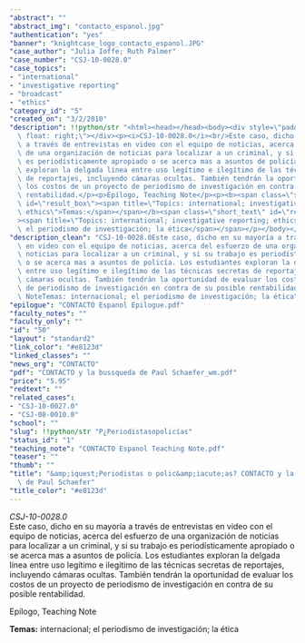 ```yaml
---
"abstract": ""
"abstract_img": "contacto_espanol.jpg"
"authentication": "yes"
"banner": "knightcase_logo_contacto_espanol.JPG"
"case_author": "Julia Ioffe; Ruth Palmer"
"case_number": "CSJ-10-0028.0"
"case_topics":
- "international"
- "investigative reporting"
- "broadcast"
- "ethics"
"category_id": "5"
"created_on": "3/2/2010"
"description": !!python/str "<html><head></head><body><div style=\"padding: 10px;\
  \ float: right;\"></div><p><i>CSJ-10-0028.0</i><br/>Este caso, dicho en su mayoría\
  \ a través de entrevistas en video con el equipo de noticias, acerca del esfuerzo\
  \ de una organización de noticias para localizar a un criminal, y si su trabajo\
  \ es periodísticamente apropiado o se acerca mas a asuntos de policía. Los estudiantes\
  \ exploran la delgada línea entre uso legítimo e ilegítimo de las técnicas secretas\
  \ de reportajes, incluyendo cámaras ocultas. También tendrán la oportunidad de evaluar\
  \ los costos de un proyecto de periodismo de investigación en contra de su posible\
  \ rentabilidad.</p><p>Epílogo, Teaching Note</p><p><b><span class=\"short_text\"\
  \ id=\"result_box\"><span title=\"Topics: international; investigative reporting;\
  \ ethics\">Temas:</span></span></b><span class=\"short_text\" id=\"result_box\"\
  ><span title=\"Topics: international; investigative reporting; ethics\"> internacional;\
  \ el periodismo de investigación; la ética</span></span></p></body></html>"
"description_clean": "CSJ-10-0028.0Este caso, dicho en su mayoría a través de entrevistas\
  \ en video con el equipo de noticias, acerca del esfuerzo de una organización de\
  \ noticias para localizar a un criminal, y si su trabajo es periodísticamente apropiado\
  \ o se acerca mas a asuntos de policía. Los estudiantes exploran la delgada línea\
  \ entre uso legítimo e ilegítimo de las técnicas secretas de reportajes, incluyendo\
  \ cámaras ocultas. También tendrán la oportunidad de evaluar los costos de un proyecto\
  \ de periodismo de investigación en contra de su posible rentabilidad.Epílogo, Teaching\
  \ NoteTemas: internacional; el periodismo de investigación; la ética"
"epilogue": "CONTACTO Espanol Epilogue.pdf"
"faculty_notes": ""
"faculty_only": ""
"id": "50"
"layout": "standard2"
"link_color": "#e8123d"
"linked_classes": ""
"news_org": "CONTACTO"
"pdf": "CONTACTO y la bussqueda de Paul Schaefer_wm.pdf"
"price": "5.95"
"redtext": ""
"related_cases":
- "CSJ-10-0027.0"
- "CSJ-08-0010.0"
"school": ""
"slug": !!python/str "P¿Periodistasopolicías"
"status_id": "1"
"teaching_note": "CONTACTO Espanol Teaching Note.pdf"
"teaser": ""
"thumb": ""
"title": "&amp;iquest;Periodistas o polic&amp;iacute;as? CONTACTO y la b&amp;uacute;squeda\
  \ de Paul Schaefer"
"title_color": "#e8123d"
---
```

<html><head></head><body><div style="padding: 10px; float: right;"></div><p><i>CSJ-10-0028.0</i><br/>Este caso, dicho en su mayoría a través de entrevistas en video con el equipo de noticias, acerca del esfuerzo de una organización de noticias para localizar a un criminal, y si su trabajo es periodísticamente apropiado o se acerca mas a asuntos de policía. Los estudiantes exploran la delgada línea entre uso legítimo e ilegítimo de las técnicas secretas de reportajes, incluyendo cámaras ocultas. También tendrán la oportunidad de evaluar los costos de un proyecto de periodismo de investigación en contra de su posible rentabilidad.</p><p>Epílogo, Teaching Note</p><p><b><span class="short_text" id="result_box"><span title="Topics: international; investigative reporting; ethics">Temas:</span></span></b><span class="short_text" id="result_box"><span title="Topics: international; investigative reporting; ethics"> internacional; el periodismo de investigación; la ética</span></span></p></body></html>
